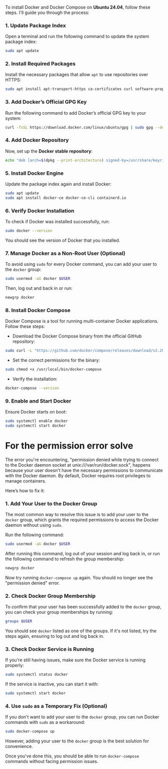 To install Docker and Docker Compose on **Ubuntu 24.04**, follow these steps. I'll guide you through the process:

### 1. **Update Package Index**

Open a terminal and run the following command to update the system package index:

```bash
sudo apt update
```

### 2. **Install Required Packages**

Install the necessary packages that allow `apt` to use repositories over HTTPS:

```bash
sudo apt install apt-transport-https ca-certificates curl software-properties-common
```

### 3. **Add Docker’s Official GPG Key**

Run the following command to add Docker’s official GPG key to your system:

```bash
curl -fsSL https://download.docker.com/linux/ubuntu/gpg | sudo gpg --dearmor -o /usr/share/keyrings/docker-archive-keyring.gpg
```

### 4. **Add Docker Repository**

Now, set up the **Docker stable repository**:

```bash
echo "deb [arch=$(dpkg --print-architecture) signed-by=/usr/share/keyrings/docker-archive-keyring.gpg] https://download.docker.com/linux/ubuntu $(lsb_release -cs) stable" | sudo tee /etc/apt/sources.list.d/docker.list > /dev/null
```

### 5. **Install Docker Engine**

Update the package index again and install Docker:

```bash
sudo apt update
sudo apt install docker-ce docker-ce-cli containerd.io
```

### 6. **Verify Docker Installation**

To check if Docker was installed successfully, run:

```bash
sudo docker --version
```

You should see the version of Docker that you installed.

### 7. **Manage Docker as a Non-Root User (Optional)**

To avoid using `sudo` for every Docker command, you can add your user to the `docker` group:

```bash
sudo usermod -aG docker $USER
```

Then, log out and back in or run:

```bash
newgrp docker
```

### 8. **Install Docker Compose**

Docker Compose is a tool for running multi-container Docker applications. Follow these steps:

- Download the Docker Compose binary from the official GitHub repository:

```bash
sudo curl -L "https://github.com/docker/compose/releases/download/v2.20.2/docker-compose-$(uname -s)-$(uname -m)" -o /usr/local/bin/docker-compose
```

- Set the correct permissions for the binary:

```bash
sudo chmod +x /usr/local/bin/docker-compose
```

- Verify the installation:

```bash
docker-compose --version
```

### 9. **Enable and Start Docker**

Ensure Docker starts on boot:

```bash
sudo systemctl enable docker
sudo systemctl start docker
```

# For the permission error solve

The error you're encountering, "permission denied while trying to connect to the Docker daemon socket at unix:///var/run/docker.sock", happens because your user doesn't have the necessary permissions to communicate with the Docker daemon. By default, Docker requires root privileges to manage containers.

Here’s how to fix it:

### 1. **Add Your User to the Docker Group**

The most common way to resolve this issue is to add your user to the `docker` group, which grants the required permissions to access the Docker daemon without using `sudo`.

Run the following command:

```bash
sudo usermod -aG docker $USER
```

After running this command, log out of your session and log back in, or run the following command to refresh the group membership:

```bash
newgrp docker
```

Now try running `docker-compose up` again. You should no longer see the "permission denied" error.

### 2. **Check Docker Group Membership**

To confirm that your user has been successfully added to the `docker` group, you can check your group memberships by running:

```bash
groups $USER
```

You should see `docker` listed as one of the groups. If it's not listed, try the steps again, ensuring to log out and log back in.

### 3. **Check Docker Service is Running**

If you're still having issues, make sure the Docker service is running properly:

```bash
sudo systemctl status docker
```

If the service is inactive, you can start it with:

```bash
sudo systemctl start docker
```

### 4. **Use `sudo` as a Temporary Fix (Optional)**

If you don't want to add your user to the `docker` group, you can run Docker commands with `sudo` as a workaround:

```bash
sudo docker-compose up
```

However, adding your user to the `docker` group is the best solution for convenience.

Once you've done this, you should be able to run `docker-compose` commands without facing permission issues.
